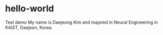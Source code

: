 # hello-world

Test demo
My name is Daejeong Kim and majored in Neural Engineering in KAIST, Daejeon, Korea.
